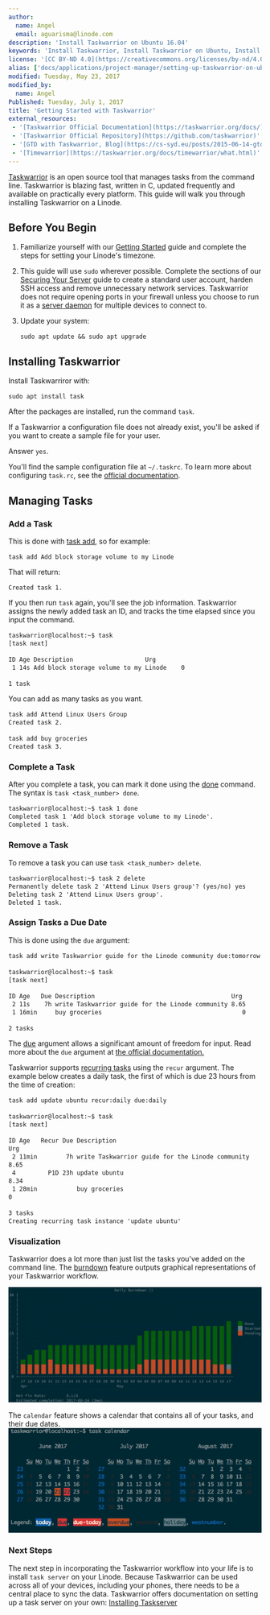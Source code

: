 ```yaml
---
author:
  name: Angel
  email: aguarisma@linode.com
description: 'Install Taskwarrior on Ubuntu 16.04' 
keywords: 'Install Taskwarrior, Install Taskwarrior on Ubuntu, Install Taskwarrior server ' 
license: '[CC BY-ND 4.0](https://creativecommons.org/licenses/by-nd/4.0)'
alias: ['docs/applications/project-manager/setting-up-taskwarrior-on-ubuntu-16-10/']
modified: Tuesday, May 23, 2017
modified_by:
  name: Angel
Published: Tuesday, July 1, 2017
title: 'Getting Started with Taskwarrior'
external_resources:
 - '[Taskwarrior Official Documentation](https://taskwarrior.org/docs/)'
 - '[Taskwarrior Official Repository](https://github.com/taskwarrior)'
 - '[GTD with Taskwarrior, Blog](https://cs-syd.eu/posts/2015-06-14-gtd-with-taskwarrior-part-1-intro.html)'
 - '[Timewarrior](https://taskwarrior.org/docs/timewarrior/what.html)'
---
```


[Taskwarrior](https://taskwarrior.org/) is an open source tool that manages tasks from the command line. Taskwarrior is blazing fast, written in C, updated frequently and available on practically every platform. This guide will walk you through installing Taskwarrior on a Linode.


## Before You Begin

1.  Familiarize yourself with our [Getting Started](/docs/getting-started) guide and complete the steps for setting your Linode's timezone.

2.  This guide will use `sudo` wherever possible. Complete the sections of our [Securing Your Server](/docs/security/securing-your-server) guide to create a standard user account, harden SSH access and remove unnecessary network services. Taskwarrior does not require opening ports in your firewall unless you choose to run it as a [server daemon](https://taskwarrior.org/docs/#taskd) for multiple devices to connect to.

3.  Update your system:

        sudo apt update && sudo apt upgrade


## Installing Taskwarrior 

Install Taskwarriror with:
		
	sudo apt install task
	
After the packages are installed, run the command `task`.

If a Taskwarrior a configuration file does not already exist, you'll be asked if you want to create a sample file for your user. 

Answer `yes`.

You'll find the sample configuration file at `~/.taskrc`. To learn more about configuring `task.rc`, see the [official documentation](https://taskwarrior.org/docs/configuration.html).

## Managing Tasks 

### Add a Task

This is done with [task add](https://taskwarrior.org/docs/commands/add.html), so for example:
	
    task add Add block storage volume to my Linode

That will return:

    Created task 1.

If you then run `task` again, you'll see the job information. Taskwarrior assigns the newly added task an ID, and tracks the time elapsed since you input the command.

    taskwarrior@localhost:~$ task
    [task next]
    
    ID Age Description                    Urg
     1 14s Add block storage volume to my Linode    0

    1 task

You can add as many tasks as you want.

	task add Attend Linux Users Group
	Created task 2.

	task add buy groceries
	Created task 3.

### Complete a Task

After you complete a task, you can mark it done using the [done](https://taskwarrior.org/docs/commands/done.html) command. The syntax is `task <task_number> done`.

	taskwarrior@localhost:~$ task 1 done
    Completed task 1 'Add block storage volume to my Linode'.
    Completed 1 task.

### Remove a Task

To remove a task you can use `task <task_number> delete`.

	taskwarrior@localhost:~$ task 2 delete
	Permanently delete task 2 'Attend Linux Users group'? (yes/no) yes
	Deleting task 2 'Attend Linux Users group'.
	Deleted 1 task.

### Assign Tasks a Due Date

This is done using the `due` argument:

	task add write Taskwarrior guide for the Linode community due:tomorrow

	taskwarrior@localhost:~$ task
	[task next]
	
	ID Age   Due Description                                      Urg
 	 2 11s    7h write Taskwarrior guide for the Linode community 8.65
 	 1 16min     buy groceries                                       0
	
	2 tasks

The [due](https://taskwarrior.org/docs/dates.html#due) argument allows a significant amount of freedom for input. Read more about the `due` argument at [the official documentation.](https://taskwarrior.org/docs/dates.html) 

Taskwarrior supports [recurring tasks](https://taskwarrior.org/docs/recurrence.html) using the `recur` argument. The example below creates a daily task, the first of which is due 23 hours from the time of creation:

	task add update ubuntu recur:daily due:daily

    taskwarrior@localhost:~$ task
    [task next]
    
    ID Age   Recur Due Description                                      Urg
     2 11min        7h write Taskwarrior guide for the Linode community 8.65
     4         P1D 23h update ubuntu                                    8.34
     1 28min           buy groceries                                       0
    
    3 tasks
    Creating recurring task instance 'update ubuntu'

### Visualization 

Taskwarrior does a lot more than just list the tasks you've added on the command line. The [burndown](https://taskwarrior.org/docs/commands/burndown.html) feature outputs graphical representations of your Taskwarrior workflow.

![taskwarburndown](/docs/assets/taskwarrior/tw-burndown.png)

The `calendar` feature shows a calendar that contains all of your tasks, and their due dates. 
![taskcalendar](/docs/assets/taskwarrior/tw-calendar.png)


### Next Steps

 The next step in incorporating the Taskwarrior workflow into your life is to install `task server` on your Linode. Because Taskwarrior can be used across all of your devices, including your phones, there needs to be a central place to sync the data. Taskwarrior offers documentation on setting up a task server on your own: [Installing Taskserver](https://taskwarrior.org/docs/taskserver/setup.html)
